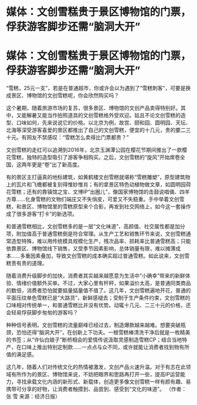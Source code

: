 # 媒体：文创雪糕贵于景区博物馆的门票，俘获游客脚步还需“脑洞大开”

# 媒体：文创雪糕贵于景区博物馆的门票，俘获游客脚步还需“脑洞大开”

“雪糕，25元一支”，若是在普通超市，你或许会以为遇到了“雪糕刺客”，可要是换成景区、博物馆的文创雪糕呢，你会欣然购买吗？

这个暑期，随着旅游市场的复苏，很多景区、博物馆的文创产品卖得特别好。其中，又能解暑又能当作拍照道具的文创雪糕格外受欢迎。姑且不论文创雪糕的造型、口味如何，先来说说它的价格。以北京为例，故宫、颐和园、圆明园、天坛、北海等深受游客喜爱的景区都推出了自己的文创雪糕，便宜的十几元，贵的要二三十元。有网友不禁感叹：“雪糕怎么卖得比门票都贵？”

文创雪糕的走红可以追溯到2016年，北京玉渊潭公园在樱花节期间推出了一款樱花雪糕，独特的造型吸引了游客争相购买。之后，文创雪糕的“旋风”开始席卷全国，这两年更是“卷”出了新高度。

有的景区主打逼真的地标建筑，如黄鹤楼文创雪糕就堪称“雪糕雕塑”，原型建筑物上的瓦片和飞檐都被复刻得惟妙惟肖；有的拿景区特色动植物做文章，如圆明园荷花雪糕；还有的靠镇馆之宝、文博IP“出圈儿”，像国家博物馆的击鼓说唱俑、四羊方尊……化身雪糕的文物们端庄又不失俏皮，可爱又不失稳重。手中举着文创雪糕，和景区、博物馆里的雪糕原型来个合影，再发到社交网络上，如今这一套操作成了很多游客“打卡”的新选项。

和普通雪糕相比，文创雪糕多的是一层“文化味道”，高颜值、社交属性都是加分项，附加值高于普通雪糕倒是符合常理。从生产工艺和销售环节来说，文创雪糕通常造型特殊，难以用传统模具规模化生产，残次品率、损耗率比普通雪糕高；只能依靠景区、博物馆线下销售，又受季节因素影响，总体销量有限，难以摊薄成本……多重因素叠加，导致文创雪糕的成本确实超过普通雪糕。如此说来，文创雪糕贵有贵的道理。

随着消费升级脚步的加快，消费者其实越来越愿意为生活中“小确幸”带来的新鲜体验、情绪价值额外买单。不过，大家心里有杆秤，如果溢价太高，是普通同类商品的数倍，消费者恐怕就要掂量掂量值不值了。这几年，文创雪糕遍地开花，普通的平面压纹单色雪糕已是“大路货”，新鲜感褪去；受制于生产条件约束，文创雪糕的口味相对传统单一，和普通雪糕比并没有优势。动辄十几元、二三十元的价格，还会轻易俘获脚步匆匆的游客吗？

种种信号表明，文创雪糕的流量巅峰已经过去，制造爆款越来越难。想要突破瓶颈，恐怕还得“脑洞大开”，在创新上下功夫。一根雪糕棒清洗干净后就是一枚精美的书签；从“许仙白娘子”断桥相会的爱情传说汲取灵感制造雪糕CP；结合当地特产，在口味上推出特别定制款……一点点与众不同，或许就能让消费者找到物有所值的满足感。

这几年，随着人们对传统文化的热情被激发，文创产品火速升温。对于有志在此领域有所作为的景区、博物馆来说，不妨把眼界和思路再打开一些，提高IP运营能力，寻找承载文化内涵的新形式、新载体，创造更多像文创雪糕一样有颜有趣、易携带可分享的好物，让消费者触摸到、品尝到、感受到“文化的味道”。
（作者：张 雪 来源：经济日报）

